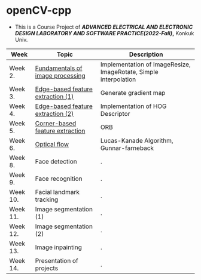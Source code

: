 # openCV-cpp
* This is a Course Project of ***ADVANCED ELECTRICAL AND ELECTRONIC DESIGN LABORATORY AND SOFTWARE PRACTICE(2022-Fall)*,** Konkuk Univ.

|Week|Topic|Description|
|------|---|---|
|Week 2.|[Fundamentals of image processing](https://github.com/versatile0010/openCV-cpp/tree/main/Week2)|Implementation of ImageResize, ImageRotate, Simple interpolation|
|Week 3.|[Edge-based feature extraction (1)](https://github.com/versatile0010/openCV-cpp/tree/main/Week3)|Generate gradient map|
|Week 4.|[Edge-based feature extraction (2)](https://github.com/versatile0010/openCV-cpp/tree/main/Week4)|Implementation of HOG Descriptor|
|Week 5.|[Corner-based feature extraction](https://github.com/versatile0010/openCV-cpp/tree/main/Week5)|ORB|
|Week 6.|[Optical flow](https://github.com/versatile0010/openCV-cpp/tree/main/Week6)|Lucas-Kanade Algorithm, Gunnar-farneback|
|Week 8.|Face detection|.|
|Week 9.|Face recognition|.|
|Week 10.|Facial landmark tracking|.|
|Week 11.|Image segmentation (1)|.|
|Week 12.|Image segmentation (2)|.|
|Week 13.|Image inpainting|.|
|Week 14.|Presentation of projects|.|
